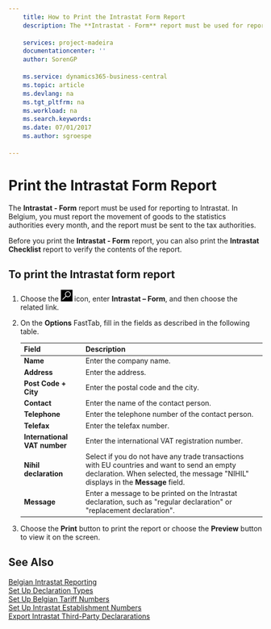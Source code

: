 ```yaml
---
    title: How to Print the Intrastat Form Report
    description: The **Intrastat - Form** report must be used for reporting to Intrastat. In Belgium, you must report the movement of goods to the statistics authorities every month, and the report must be sent to the tax authorities.

    services: project-madeira 
    documentationcenter: ''
    author: SorenGP

    ms.service: dynamics365-business-central
    ms.topic: article
    ms.devlang: na
    ms.tgt_pltfrm: na
    ms.workload: na
    ms.search.keywords:
    ms.date: 07/01/2017
    ms.author: sgroespe

---
```

# Print the Intrastat Form Report
The **Intrastat - Form** report must be used for reporting to Intrastat. In Belgium, you must report the movement of goods to the statistics authorities every month, and the report must be sent to the tax authorities.  

Before you print the **Intrastat - Form** report, you can also print the **Intrastat Checklist** report to verify the contents of the report.  

## To print the Intrastat form report  

1.  Choose the ![Search for Page or Report](../../media/ui-search/search_small.png "Search for Page or Report icon") icon, enter **Intrastat – Form**, and then choose the related link.  
2.  On the **Options** FastTab, fill in the fields as described in the following table.  

    |Field|Description|  
    |---------------------------------|---------------------------------------|  
    |**Name**|Enter the company name.|  
    |**Address**|Enter the address.|  
    |**Post Code + City**|Enter the postal code and the city.|  
    |**Contact**|Enter the name of the contact person.|  
    |**Telephone**|Enter the telephone number of the contact person.|  
    |**Telefax**|Enter the telefax number.|  
    |**International VAT number**|Enter the international VAT registration number.|  
    |**Nihil declaration**|Select if you do not have any trade transactions with EU countries and want to send an empty declaration. When selected, the message "NIHIL" displays in the **Message** field.|  
    |**Message**|Enter a message to be printed on the Intrastat declaration, such as "regular declaration" or "replacement declaration".|  

3.  Choose the **Print** button to print the report or choose the **Preview** button to view it on the screen.  
  
## See Also  
 [Belgian Intrastat Reporting](belgian-intrastat-reporting.md)   
 [Set Up Declaration Types](how-to-set-up-declaration-types.md)   
 [Set Up Belgian Tariff Numbers](how-to-set-up-belgian-tariff-numbers.md)   
 [Set Up Intrastat Establishment Numbers](how-to-set-up-intrastat-establishment-numbers.md)   
 [Export Intrastat Third-Party Declararations](how-to-export-intrastat-third-party-declararations.md)
